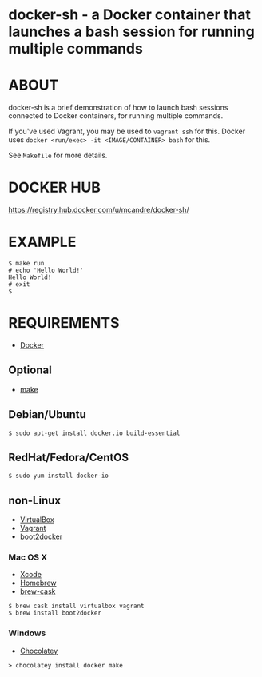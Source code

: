 # docker-sh - a Docker container that launches a bash session for running multiple commands

# ABOUT

docker-sh is a brief demonstration of how to launch bash sessions connected to Docker containers, for running multiple commands.

If you've used Vagrant, you may be used to `vagrant ssh` for this. Docker uses `docker <run/exec> -it <IMAGE/CONTAINER> bash` for this.

See `Makefile` for more details.

# DOCKER HUB

https://registry.hub.docker.com/u/mcandre/docker-sh/

# EXAMPLE

```
$ make run
# echo 'Hello World!'
Hello World!
# exit
$
```

# REQUIREMENTS

* [Docker](https://www.docker.com/)

## Optional

* [make](http://www.gnu.org/software/make/)

## Debian/Ubuntu

```
$ sudo apt-get install docker.io build-essential
```

## RedHat/Fedora/CentOS

```
$ sudo yum install docker-io
```

## non-Linux

* [VirtualBox](https://www.virtualbox.org/)
* [Vagrant](https://www.vagrantup.com/)
* [boot2docker](http://boot2docker.io/)

### Mac OS X

* [Xcode](http://itunes.apple.com/us/app/xcode/id497799835?ls=1&mt=12)
* [Homebrew](http://brew.sh/)
* [brew-cask](http://caskroom.io/)

```
$ brew cask install virtualbox vagrant
$ brew install boot2docker
```

### Windows

* [Chocolatey](https://chocolatey.org/)

```
> chocolatey install docker make
```
